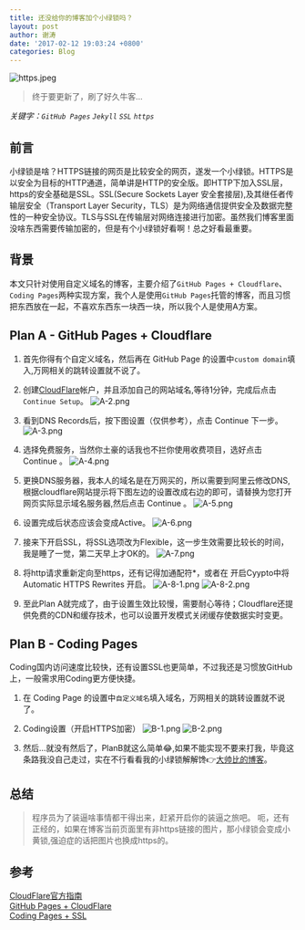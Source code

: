```yaml
---
title: 还没给你的博客加个小绿锁吗？
layout: post
author: 谢涛
date: '2017-02-12 19:03:24 +0800'
categories: Blog
---
```

![https.jpeg](http://upload-images.jianshu.io/upload_images/1319710-c6f6fa688fea3f7e.jpeg?imageMogr2/auto-orient/strip%7CimageView2/2/w/1240)
>终于要更新了，刷了好久牛客...

*关键字：`GitHub Pages` `Jekyll` `SSL` `https`* 

## 前言
小绿锁是啥？HTTPS链接的网页是比较安全的网页，遂发一个小绿锁。HTTPS是以安全为目标的HTTP通道，简单讲是HTTP的安全版。即HTTP下加入SSL层，https的安全基础是SSL。SSL(Secure Sockets Layer 安全套接层),及其继任者传输层安全（Transport Layer Security，TLS）是为网络通信提供安全及数据完整性的一种安全协议。TLS与SSL在传输层对网络连接进行加密。虽然我们博客里面没啥东西需要传输加密的，但是有个小绿锁好看啊！总之好看最重要。

## 背景
本文只针对使用自定义域名的博客，主要介绍了`GitHub Pages + Cloudflare`、`Coding Pages`两种实现方案，我个人是使用`GitHub Pages`托管的博客，而且习惯把东西放在一起，不喜欢东西东一块西一块，所以我个人是使用A方案。

## Plan A - GitHub Pages + Cloudflare

1. 首先你得有个自定义域名，然后再在 GitHub Page 的设置中`custom domain`填入,万网相关的跳转设置就不说了。

2. 创建[CloudFlare](https://www.cloudflare.com/)帐户，并且添加自己的网站域名,等待1分钟，完成后点击`Continue Setup`。
![A-2.png](http://upload-images.jianshu.io/upload_images/1319710-0b77f4814c348bea.png?imageMogr2/auto-orient/strip%7CimageView2/2/w/1240)

3. 看到DNS Records后，按下图设置（仅供参考），点击 Continue 下一步。
![A-3.png](http://upload-images.jianshu.io/upload_images/1319710-937e3c71b0324198.png?imageMogr2/auto-orient/strip%7CimageView2/2/w/1240)

4. 选择免费服务，当然你土豪的话我也不拦你使用收费项目，选好点击 Continue 。
![A-4.png](http://upload-images.jianshu.io/upload_images/1319710-c1fff955c2be6492.png?imageMogr2/auto-orient/strip%7CimageView2/2/w/960)

5. 更换DNS服务器，我本人的域名是在万网买的，所以需要到阿里云修改DNS,根据cloudflare网站提示将下图左边的设置改成右边的即可，请替换为您打开网页实际显示域名服务器,然后点击 Continue 。
![A-5.png](http://upload-images.jianshu.io/upload_images/1319710-e6d11f966b8b68b6.png?imageMogr2/auto-orient/strip%7CimageView2/2/w/1240)

6. 设置完成后状态应该会变成Active。
![A-6.png](http://upload-images.jianshu.io/upload_images/1319710-f4b8f930dc0f16bd.png?imageMogr2/auto-orient/strip%7CimageView2/2/w/1240)

7. 接来下开启SSL，将SSL选项改为Flexible，这一步生效需要比较长的时间，我是睡了一觉，第二天早上才OK的。
![A-7.png](http://upload-images.jianshu.io/upload_images/1319710-d65d50545f7b8164.png?imageMogr2/auto-orient/strip%7CimageView2/2/w/1240)

8. 将http请求重新定向至https，还有记得加通配符*，或者在 开启Cyypto中将Automatic HTTPS Rewrites 开启。
![A-8-1.png](http://upload-images.jianshu.io/upload_images/1319710-7be8e9e5d2969242.png?imageMogr2/auto-orient/strip%7CimageView2/2/w/1240)
![A-8-2.png](http://upload-images.jianshu.io/upload_images/1319710-4820c320eae42553.png?imageMogr2/auto-orient/strip%7CimageView2/2/w/1240)

9. 至此Plan A就完成了，由于设置生效比较慢，需要耐心等待；Cloudflare还提供免费的CDN和缓存技术，也可以设置开发模式关闭缓存使数据实时变更。

## Plan B - Coding Pages
Coding国内访问速度比较快，还有设置SSL也更简单，不过我还是习惯放GitHub上，一般需求用Coding更方便快捷。
1. 在 Coding Page 的设置中`自定义域名`填入域名，万网相关的跳转设置就不说了。

2. Coding设置（开启HTTPS加密）
![B-1.png](http://upload-images.jianshu.io/upload_images/1319710-60a2652cd62cc403.png?imageMogr2/auto-orient/strip%7CimageView2/2/w/1240)
![B-2.png](http://upload-images.jianshu.io/upload_images/1319710-185ef552821c8603.png?imageMogr2/auto-orient/strip%7CimageView2/2/w/1240)

3. 然后...就没有然后了，PlanB就这么简单😂,如果不能实现不要来打我，毕竟这条路我没自己走过，实在不行看看我的小绿锁解解馋👉[大帅比的博客](http://xietao3.com)。

## 总结
>程序员为了装逼啥事情都干得出来，赶紧开启你的装逼之旅吧。
呃，还有正经的，如果在博客当前页面里有非https链接的图片，那小绿锁会变成小黄锁,强迫症的话把图片也换成https的。

## 参考
[CloudFlare官方指南](https://blog.cloudflare.com/secure-and-fast-github-pages-with-cloudflare/)  
[GitHub Pages + CloudFlare](https://yicodes.com/2016/12/04/free-cloudflare-ssl-for-custom-domain/)  
[Coding Pages + SSL](https://jetyu.me/2017/01/12/20170112/)